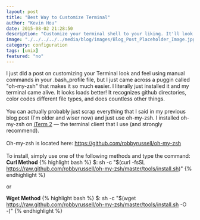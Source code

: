 ```yaml
---
layout: post
title: "Best Way to Customize Terminal"
author: "Kevin Hou"
date: 2015-08-02 21:28:50
description: "Customize your terminal shell to your liking. It'll look really cool."
image: "./../../../../media/blog/images/Blog_Post_Placeholder_Image.jpg"
category: configuration
tags: [unix]
featured: "no"
---
```

I just did a post on customizing your Terminal look and feel using manual commands in your .bash_profile file, but I just came across a puggin called "oh-my-zsh" that makes it so much easier. I literally just installed it and my terminal came alive. It looks loads better! It recognizes github directories, color codes different file types, and does countless other things.
<br />
<br />
You can actually probably just scrap everything that I said in my previous blog post (I'm older and wiser now) and just use oh-my-zsh. I installed oh-my-zsh on <a href="https://www.iterm2.com/">iTerm 2</a> — the terminal client that I use (and strongly recommend).
<br />
<br />
Oh-my-zsh is located here: <a href="https://github.com/robbyrussell/oh-my-zsh">https://github.com/robbyrussell/oh-my-zsh</a>
<br />
<br />
To install, simply use one of the following methods and type the command:
<b>Curl Method</b>
{% highlight bash %}
$: sh -c "$(curl -fsSL https://raw.github.com/robbyrussell/oh-my-zsh/master/tools/install.sh)"
{% endhighlight %}

or

<b>Wget Method</b>
{% highlight bash %}
$: sh -c "$(wget https://raw.github.com/robbyrussell/oh-my-zsh/master/tools/install.sh -O -)"
{% endhighlight %}
